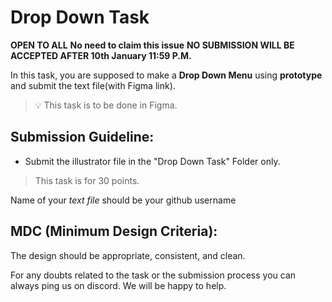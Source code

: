 # Drop Down Task

**OPEN TO ALL** **No need to claim this issue** **NO SUBMISSION WILL BE ACCEPTED AFTER 10th January 11:59 P.M.**

In this task, you are supposed to make a **Drop Down Menu** using **prototype** and submit the text file(with Figma link).

> 💡 This task is to be done in Figma. 

## **Submission Guideline:**

- Submit the illustrator file in the "Drop Down Task" Folder only.

> This task is for 30 points.

Name of your *text file* should be your github username

## **MDC (Minimum Design Criteria):**

The design should be appropriate, consistent, and clean. 

For any doubts related to the task or the submission process you can always ping us on discord. We will be happy to help.
